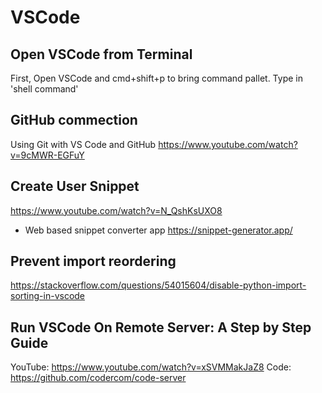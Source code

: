 
# VSCode

## Open VSCode from Terminal
First, Open VSCode and cmd+shift+p to bring command pallet.
Type in 'shell command' 

## GitHub commection
Using Git with VS Code and GitHub
https://www.youtube.com/watch?v=9cMWR-EGFuY

## Create User Snippet
https://www.youtube.com/watch?v=N_QshKsUXO8

* Web based snippet converter app
https://snippet-generator.app/

## Prevent import reordering 
https://stackoverflow.com/questions/54015604/disable-python-import-sorting-in-vscode

## Run VSCode On Remote Server: A Step by Step Guide
YouTube: https://www.youtube.com/watch?v=xSVMMakJaZ8 
Code: https://github.com/codercom/code-server
